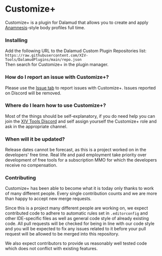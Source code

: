 # Customize+
Customize+ is a plugin for Dalamud that allows you to create and apply [Anamnesis](https://github.com/imchillin/Anamnesis)-style body profiles full time.

### Installing
Add the following URL to the Dalamud Custom Plugin Repositories list:  
`https://raw.githubusercontent.com/XIV-Tools/DalamudPlugins/main/repo.json`  
Then search for Customize+ in the plugin manager.

### How do I report an issue with Customize+?
Please use the [Issue tab](https://github.com/XIV-Tools/CustomizePlus/issues) to report issues with Customize+. Issues reported on Discord will be removed.

### Where do I learn how to use Customize+?
Most of the things should be self-explanatory, if you do need help you can join the [XIV Tools Discord](https://discord.gg/xivtools) and self assign yourself the Customize+ role and ask in the appropriate channel.

### When will it be updated?
Release dates cannot be forecast, as this is a project worked on in the developers' free time. Real life and paid employment take priority over development of free tools for a subscription MMO for which the developers receive no compensation.

### Contributing
Customize+ has been able to become what it is today only thanks to work of many different people. Every single contribution counts and we are more than happy to accept new merge requests.

Since this is a project many different people are working on, we expect contributed code to adhere to automatic rules set in `.editorconfig` and other IDE-specific files as well as general code style of already existing code. All pull requests will be checked for being in line with our code style and you will be expected to fix any issues related to it before your pull request will be allowed to be merged into this repository.

We also expect contributors to provide us reasonably well tested code which does not conflict with existing features.